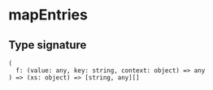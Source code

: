 # mapEntries

## Type signature

```
(
  f: (value: any, key: string, context: object) => any
) => (xs: object) => [string, any][]
```
